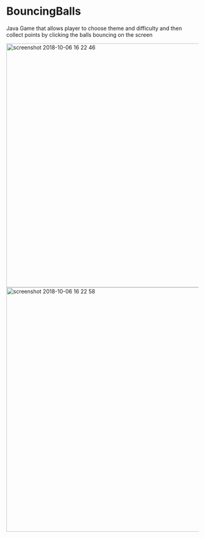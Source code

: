 # BouncingBalls
Java Game that allows player to choose theme and difficulty and then collect points by clicking the balls bouncing on the screen

<img width="637" alt="screenshot 2018-10-06 16 22 46" src="https://user-images.githubusercontent.com/40364888/46575768-ef762500-c989-11e8-9bcf-32ea21ecc31b.png">

<img width="638" alt="screenshot 2018-10-06 16 22 58" src="https://user-images.githubusercontent.com/40364888/46575774-17fe1f00-c98a-11e8-981a-4440d75d2e16.png">
